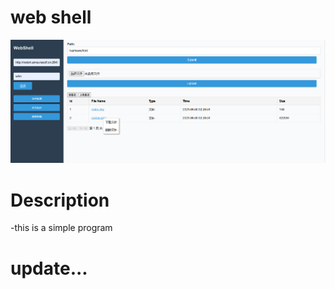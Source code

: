 # **web shell**
![命令执行](https://github.com/IVEmmaWatson/scanner/blob/master/example/filemg.png)
# Description
-this is a simple program
# update...
